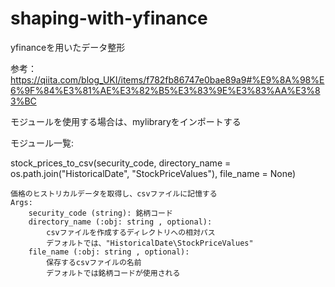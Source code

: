 # shaping-with-yfinance
yfinanceを用いたデータ整形

参考：https://qiita.com/blog_UKI/items/f782fb86747e0bae89a9#%E9%8A%98%E6%9F%84%E3%81%AE%E3%82%B5%E3%83%9E%E3%83%AA%E3%83%BC

モジュールを使用する場合は、mylibraryをインポートする

モジュール一覧:

stock_prices_to_csv(security_code, directory_name = os.path.join("HistoricalDate", "StockPriceValues"), file_name = None)
   
    価格のヒストリカルデータを取得し、csvファイルに記憶する
    Args:
        security_code (string): 銘柄コード
        directory_name (:obj: string , optional):
            csvファイルを作成するディレクトリへの相対パス
            デフォルトでは、"HistoricalDate\StockPriceValues"
        file_name (:obj: string , optional): 
            保存するcsvファイルの名前
            デフォルトでは銘柄コードが使用される
